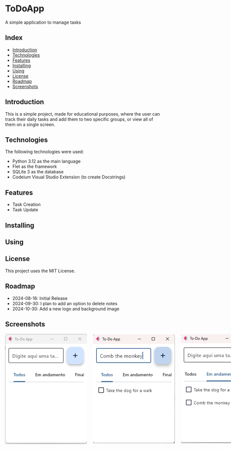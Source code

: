 # ToDoApp
A simple application to manage tasks

## Index
- [Introduction](#introduction)
- [Technologies](#technologies)
- [Features](#features)
- [Installing](#installing)
- [Using](#using)
- [License](#license)
- [Roadmap](#roadmap)
- [Screenshots](#screenshots)

## Introduction
This is a simple project, made for educational purposes, where the user can track their daily tasks and add them to two specific groups, or view all of them on a single screen.

## Technologies
The following technologies were used:
- Python 3.12 as the main language
- Flet as the framework
- SQLite 3 as the database
- Codeium Visual Studio Extension (to create Docstrings)

## Features
- Task Creation
- Task Update

## Installing

## Using

## License
This project uses the MIT License.

## Roadmap
- 2024-08-16: Initial Release
- 2024-09-30: I plan to add an option to delete notes
- 2024-10-30: Add a new logo and background image

## Screenshots
<style>
        .container {
            display: flex;
            justify-content: space-around; /* Distribui espaço uniformemente */
            align-items: center; /* Alinha verticalmente ao centro */
            gap: 10px; /* Espaçamento entre as imagens */
        }
        .container img {
            max-width: 100%; /* Garante que as imagens não ultrapassem o tamanho do contêiner */
            height: auto; /* Mantém a proporção das imagens */
        }
</style>

<div class = "container">
    <img src="https://github.com/fernandosserra/ToDoApp/blob/main/Img/Main_Page.png?raw=true"/></br>
    <img src="https://github.com/fernandosserra/ToDoApp/blob/main/Img/Adding_Task.png?raw=true"/></br>
    <img src="https://github.com/fernandosserra/ToDoApp/blob/main/Img/Current_Tasks.png?raw=true"/></br>
    <img src="https://github.com/fernandosserra/ToDoApp/blob/main/Img/Completed_Tasks.png?raw=true"/></br>
</div>